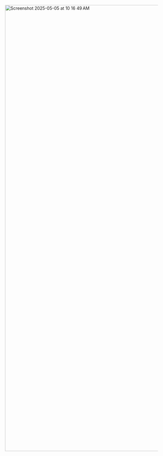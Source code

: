 <img width="1470" alt="Screenshot 2025-05-05 at 10 16 49 AM" src="https://github.com/user-attachments/assets/91aa1e30-75a9-42d5-97c0-3adf249040ba" />
